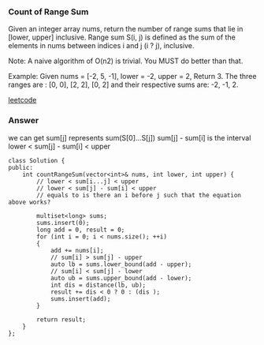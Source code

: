 ### Count of Range Sum
Given an integer array nums, return the number of range sums that lie in [lower, upper] inclusive.
Range sum S(i, j) is defined as the sum of the elements in nums between indices i and j (i ? j), inclusive.

Note:
A naive algorithm of O(n2) is trivial. You MUST do better than that.

Example:
Given nums = [-2, 5, -1], lower = -2, upper = 2,
Return 3.
The three ranges are : [0, 0], [2, 2], [0, 2] and their respective sums are: -2, -1, 2.

[leetcode](https://leetcode.com/problems/count-of-range-sum/description/)

### Answer 
we can get sum[j] represents sum(S[0]...S[j]) sum[j] - sum[i] is the interval
lower < sum[j] - sum[i] < upper

	class Solution {
	public:
	    int countRangeSum(vector<int>& nums, int lower, int upper) {
	        // lower < sum[i...j] < upper
	        // lower < sum[j] - sum[i] < upper
	        // equals to is there an i before j such that the equation above works?
	        
	        multiset<long> sums;
	        sums.insert(0);
	        long add = 0, result = 0;
	        for (int i = 0; i < nums.size(); ++i)
	        {
	            add += nums[i];
	            // sum[i] > sum[j] - upper
	            auto lb = sums.lower_bound(add - upper);
	            // sum[i] < sum[j] - lower
	            auto ub = sums.upper_bound(add - lower);
	            int dis = distance(lb, ub);
	            result += dis < 0 ? 0 : (dis );
	            sums.insert(add);
	        }
	        
	        return result;
	    }
	};
